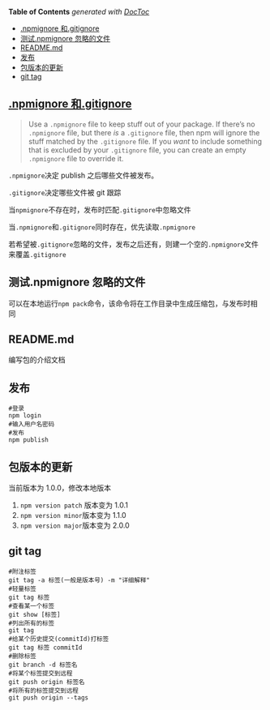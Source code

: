 <!-- START doctoc generated TOC please keep comment here to allow auto update -->
<!-- DON'T EDIT THIS SECTION, INSTEAD RE-RUN doctoc TO UPDATE -->

**Table of Contents** _generated with [DocToc](https://github.com/thlorenz/doctoc)_

- [.npmignore 和.gitignore](#npmignore-%E5%92%8Cgitignore)
- [测试.npmignore 忽略的文件](#%E6%B5%8B%E8%AF%95npmignore-%E5%BF%BD%E7%95%A5%E7%9A%84%E6%96%87%E4%BB%B6)
- [README.md](#readmemd)
- [发布](#%E5%8F%91%E5%B8%83)
- [包版本的更新](#%E5%8C%85%E7%89%88%E6%9C%AC%E7%9A%84%E6%9B%B4%E6%96%B0)
- [git tag](#git-tag)

<!-- END doctoc generated TOC please keep comment here to allow auto update -->

## [.npmignore 和.gitignore](https://docs.npmjs.com/misc/developers#keeping-files-out-of-your-package)

> Use a `.npmignore` file to keep stuff out of your package. If there’s no `.npmignore` file, but there _is_ a `.gitignore` file, then npm will ignore the stuff matched by the `.gitignore` file. If you _want_ to include something that is excluded by your `.gitignore` file, you can create an empty `.npmignore` file to override it.

`.npmignore`决定 publish 之后哪些文件被发布。

`.gitignore`决定哪些文件被 git 跟踪

当`npmignore`不存在时，发布时匹配`.gitignore`中忽略文件

当`.npmignore`和`.gitignore`同时存在，优先读取`.npmignore`

若希望被`.gitignore`忽略的文件，发布之后还有，则建一个空的`.npmignore`文件来覆盖`.gitignore`

## 测试.npmignore 忽略的文件

可以在本地运行`npm pack`命令，该命令将在工作目录中生成压缩包，与发布时相同

## README.md

编写包的介绍文档

## 发布

```shell
#登录
npm login
#输入用户名密码
#发布
npm publish
```

## 包版本的更新

当前版本为 1.0.0，修改本地版本

1. `npm version patch` 版本变为 1.0.1
2. `npm version minor`版本变为 1.1.0
3. `npm version major`版本变为 2.0.0

## git tag

```shell
#附注标签
git tag -a 标签(一般是版本号) -m "详细解释"
#轻量标签
git tag 标签
#查看某一个标签
git show [标签]
#列出所有的标签
git tag
#给某个历史提交(commitId)打标签
git tag 标签 commitId
#删除标签
git branch -d 标签名
#将某个标签提交到远程
git push origin 标签名
#将所有的标签提交到远程
git push origin --tags
```
